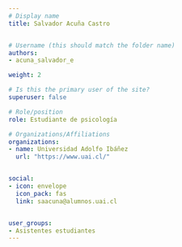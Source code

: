 ```yaml
---
# Display name
title: Salvador Acuña Castro


# Username (this should match the folder name)
authors:
- acuna_salvador_e

weight: 2 

# Is this the primary user of the site?
superuser: false

# Role/position
role: Estudiante de psicología

# Organizations/Affiliations
organizations:
- name: Universidad Adolfo Ibáñez
  url: "https://www.uai.cl/"


social:
- icon: envelope
  icon_pack: fas
  link: saacuna@alumnos.uai.cl


user_groups:
- Asistentes estudiantes 
---
```



